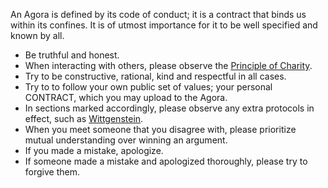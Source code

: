 An Agora is defined by its code of conduct; it is a contract that binds us within its confines. It is of utmost importance for it to be well specified and known by all.

- Be truthful and honest.
- When interacting with others, please observe the [Principle of Charity](https://en.wikipedia.org/wiki/Principle_of_charity).
- Try to be constructive, rational, kind and respectful in all cases.
- Try to to follow your own public set of values; your personal CONTRACT, which you may upload to the Agora.
- In sections marked accordingly, please observe any extra protocols in effect, such as [Wittgenstein](https://anagora.org/wiki/Wittgenstein_Protocol).
- When you meet someone that you disagree with, please prioritize mutual understanding over winning an argument.
- If you made a mistake, apologize.
- If someone made a mistake and apologized thoroughly, please try to forgive them.
